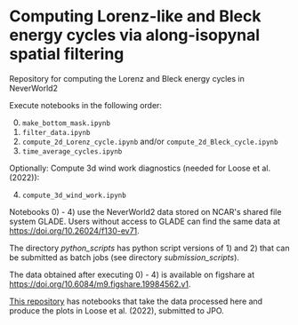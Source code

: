 # Computing Lorenz-like and Bleck energy cycles via along-isopynal spatial filtering

Repository for computing the Lorenz and Bleck energy cycles in NeverWorld2

Execute notebooks in the following order:

0) `make_bottom_mask.ipynb`
1) `filter_data.ipynb`
2) `compute_2d_Lorenz_cycle.ipynb` and/or `compute_2d_Bleck_cycle.ipynb`
3) `time_average_cycles.ipynb`

Optionally: Compute 3d wind work diagnostics (needed for Loose et al. (2022)):

4) `compute_3d_wind_work.ipynb`

Notebooks 0) - 4) use the NeverWorld2 data stored on NCAR's shared file system GLADE. Users without access to GLADE can find the same data at https://doi.org/10.26024/f130-ev71.

The directory *python_scripts* has python script versions of 1) and 2) that can be submitted as batch jobs (see directory *submission_scripts*).

The data obtained after executing 0) - 4) is available on figshare at https://doi.org/10.6084/m9.figshare.19984562.v1.

[This repository](https://github.com/NoraLoose/loose_bachman_grooms_jansen_2022_jpo) has notebooks that take the data processed here and produce the plots in Loose et al. (2022), submitted to JPO.
